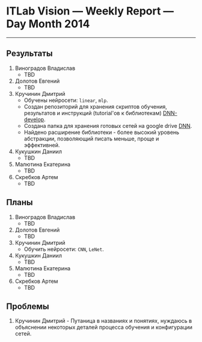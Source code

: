 # ITLab Vision — Weekly Report — Day Month 2014

----------------

## Результаты

  1. Виноградов Владислав
     - TBD
  1. Долотов Евгений
     - TBD
  1. Кручинин Дмитрий
     - Обучены нейросети: `linear`, `mlp`.
     - Создан репозиторий для хранения скриптов обучения, результатов и инструкций (tutorial'ов к библиотекам) [DNN-develop](https://github.com/KruchDmitriy/DNN-develop).
     - Создана папка для хранения готовых сетей на google drive [DNN](https://drive.google.com/folderview?id=0B1Xio1gViu12c0czOUFJNVoxWUU&usp=sharing).
     - Найдено расширение библиотеки - более высокий уровень абстракции, позволяющий писать меньше, проще и эффективней.
  1. Кукушкин Даниил
     - TBD
  1. Малютина Екатерина
     - TBD
  1. Скребков Артем
     - TBD

## Планы

  1. Виноградов Владислав
     - TBD
  1. Долотов Евгений
     - TBD
  1. Кручинин Дмитрий
     - Обучить нейросети: `CNN`, `LeNet`.
  1. Кукушкин Даниил
     - TBD
  1. Малютина Екатерина
     - TBD
  1. Скребков Артем
     - TBD

## Проблемы

  1. Кручинин Дмитрий
    - Путаница в названиях и понятиях, нуждаюсь в объяснении некоторых деталей процесса обучения и конфигурации сетей.